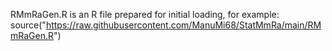 RMmRaGen.R is an R file prepared for initial loading, for example:
source("https://raw.githubusercontent.com/ManuMi68/StatMmRa/main/RMmRaGen.R")
